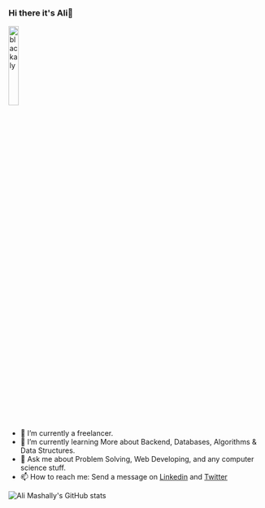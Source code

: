 ### Hi there it's Ali👋 

<img src="https://komarev.com/ghpvc/?username=blackaly&label=Profile%20views&color=A325E2&labelColor=FFFFFF&style=for-the-badge" alt="blackaly" width=20%/>
<!--
**ma7moud3zim/ma7moud3zim** is a ✨ _special_ ✨ repository because its `README.md` (this file) appears on your GitHub profile.
-->

- 🔭 I’m currently a freelancer.
- 🌱 I’m currently learning More about Backend, Databases, Algorithms & Data Structures.
- 💬 Ask me about Problem Solving, Web Developing, and any computer science stuff.
- 📫 How to reach me: Send a message on [Linkedin](https://www.linkedin.com/in/ali-mashally/) and [Twitter](https://twitter.com/ali_mashally)


![Ali Mashally's GitHub stats](https://github-readme-stats.vercel.app/api?username=blackaly&show_icons=true&theme=transparent)


